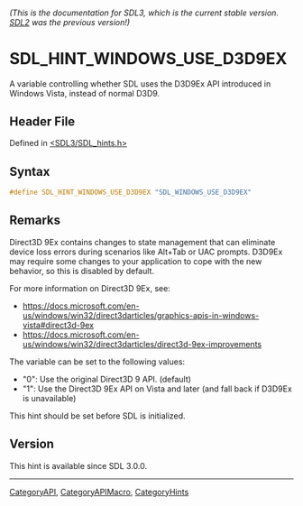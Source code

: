 ###### (This is the documentation for SDL3, which is the current stable version. [SDL2](https://wiki.libsdl.org/SDL2/) was the previous version!)
# SDL_HINT_WINDOWS_USE_D3D9EX

A variable controlling whether SDL uses the D3D9Ex API introduced in Windows Vista, instead of normal D3D9.

## Header File

Defined in [<SDL3/SDL_hints.h>](https://github.com/libsdl-org/SDL/blob/main/include/SDL3/SDL_hints.h)

## Syntax

```c
#define SDL_HINT_WINDOWS_USE_D3D9EX "SDL_WINDOWS_USE_D3D9EX"
```

## Remarks

Direct3D 9Ex contains changes to state management that can eliminate device
loss errors during scenarios like Alt+Tab or UAC prompts. D3D9Ex may
require some changes to your application to cope with the new behavior, so
this is disabled by default.

For more information on Direct3D 9Ex, see:

- https://docs.microsoft.com/en-us/windows/win32/direct3darticles/graphics-apis-in-windows-vista#direct3d-9ex
- https://docs.microsoft.com/en-us/windows/win32/direct3darticles/direct3d-9ex-improvements

The variable can be set to the following values:

- "0": Use the original Direct3D 9 API. (default)
- "1": Use the Direct3D 9Ex API on Vista and later (and fall back if D3D9Ex
  is unavailable)

This hint should be set before SDL is initialized.

## Version

This hint is available since SDL 3.0.0.

----
[CategoryAPI](CategoryAPI), [CategoryAPIMacro](CategoryAPIMacro), [CategoryHints](CategoryHints)

